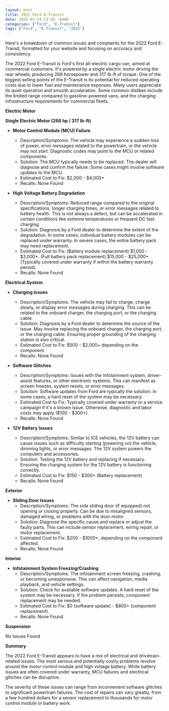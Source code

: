 ```yaml
---
layout: post
title: 2022 Ford E-Transit
date: 2025-03-14 13:59 -0400
categories: ["Ford", "E-Transit"]
tags: ["Ford", "E-Transit", "2022"]
---
```

Here's a breakdown of common issues and complaints for the 2022 Ford E-Transit, formatted for your website and focusing on accuracy and consistency.

The 2022 Ford E-Transit is Ford's first all-electric cargo van, aimed at commercial customers. It's powered by a single electric motor driving the rear wheels, producing 266 horsepower and 317 lb-ft of torque. One of the biggest selling points of the E-Transit is its potential for reduced operating costs due to lower fuel and maintenance expenses. Many users appreciate its quiet operation and smooth acceleration. Some common dislikes include the limited range compared to gasoline-powered vans, and the charging infrastructure requirements for commercial fleets.

**Electric Motor**

**Single Electric Motor (266 hp / 317 lb-ft)**

*   **Motor Control Module (MCU) Failure**
    *   Description/Symptoms: The vehicle may experience a sudden loss of power, error messages related to the powertrain, or the vehicle may not start. Diagnostic codes may point to the MCU or related components.
    *   Solution: The MCU typically needs to be replaced. The dealer will diagnose and confirm the failure. Some cases might involve software updates to the MCU.
    *   Estimated Cost to Fix: $2,000 - $4,000+
    *   Recalls: None Found

*   **High Voltage Battery Degradation**
    *   Description/Symptoms: Reduced range compared to the original specifications, longer charging times, or error messages related to battery health. This is not always a defect, but can be accelerated in certain conditions like extreme temperatures or frequent DC fast charging.
    *   Solution: Diagnosis by a Ford dealer to determine the extent of the degradation. In some cases, individual battery modules can be replaced under warranty. In severe cases, the entire battery pack may need replacement.
    *   Estimated Cost to Fix: (Battery module replacement) $1,000 - $3,000+. (Full battery pack replacement) $15,000 - $25,000+ (Typically covered under warranty if within the battery warranty period).
    *   Recalls: None Found

**Electrical System**

*   **Charging Issues**
    *   Description/Symptoms: The vehicle may fail to charge, charge slowly, or display error messages during charging. This can be related to the onboard charger, the charging port, or the charging cable.
    *   Solution: Diagnosis by a Ford dealer to determine the source of the issue. May involve replacing the onboard charger, the charging port, or the charging cable. Ensuring proper grounding of the charging station is also critical.
    *   Estimated Cost to Fix: $500 - $2,000+ depending on the component.
    *   Recalls: None Found

*   **Software Glitches**
    *   Description/Symptoms: Issues with the infotainment system, driver-assist features, or other electronic systems. This can manifest as screen freezes, system resets, or error messages.
    *   Solution: Software updates from Ford are typically the solution. In some cases, a hard reset of the system may be necessary.
    *   Estimated Cost to Fix: Typically covered under warranty or a service campaign if it's a known issue. Otherwise, diagnostic and labor costs may apply ($100 - $300+).
    *   Recalls: None Found

*   **12V Battery Issues**
    *   Description/Symptoms: Similar to ICE vehicles, the 12V battery can cause issues such as difficulty starting (powering on) the vehicle, dimming lights, or error messages. The 12V system powers the computers and accessories.
    *   Solution: Testing the 12V battery and replacing if necessary. Ensuring the charging system for the 12V battery is functioning correctly.
    *   Estimated Cost to Fix: $150 - $300+ (Battery replacement)
    *   Recalls: None Found

**Exterior**

*   **Sliding Door Issues**
    * Description/Symptoms: The side sliding door (if equipped) not opening or closing properly. Can be due to misaligned sensors, damaged wiring, or problems with the door motor.
    * Solution: Diagnose the specific cause and replace or adjust the faulty parts. This can include sensor replacement, wiring repair, or motor replacement.
    * Estimated Cost to Fix: $200 - $1000+, depending on the component affected.
    * Recalls: None Found

**Interior**

*   **Infotainment System Freezing/Crashing**
    *   Description/Symptoms: The infotainment screen freezing, crashing, or becoming unresponsive. This can affect navigation, media playback, and vehicle settings.
    *   Solution: Check for available software updates. A hard reset of the system may be necessary. If the problem persists, component replacement may be needed.
    *   Estimated Cost to Fix: $0 (software update) - $800+ (component replacement).
    *   Recalls: None Found

**Suspension**

No Issues Found

**Summary**

The 2022 Ford E-Transit appears to have a mix of electrical and drivetrain-related issues. The most serious and potentially costly problems revolve around the motor control module and high voltage battery. While battery issues are often covered under warranty, MCU failures and electrical glitches can be disruptive.

The severity of these issues can range from inconvenient software glitches to significant powertrain failures. The cost of repairs can vary greatly, from a few hundred dollars for a sensor replacement to thousands for motor control module or battery work.

